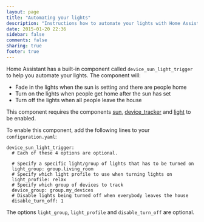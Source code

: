 ```yaml
---
layout: page
title: "Automating your lights"
description: "Instructions how to automate your lights with Home Assistant."
date: 2015-01-20 22:36
sidebar: false
comments: false
sharing: true
footer: true
---
```


Home Assistant has a built-in component called `device_sun_light_trigger` to help you automate your lights. The component will:

 * Fade in the lights when the sun is setting and there are people home
 * Turn on the lights when people get home after the sun has set
 * Turn off the lights when all people leave the house

This component requires the components [sun]({{site_root/components/sun.html}}), [device_tracker]({{site_root}}/components/device_tracker.html) and [light]({{site_root}}/components/light.html) to be enabled.

To enable this component, add the following lines to your `configuration.yaml`:

```
device_sun_light_trigger:
  # Each of these 4 options are optional.

  # Specify a specific light/group of lights that has to be turned on
  light_group: group.living_room
  # Specify which light profile to use when turning lights on
  light_profile: relax
  # Specify which group of devices to track
  device_group: group.my_devices
  # Disable lights being turned off when everybody leaves the house
  disable_turn_off: 1
```

The options `light_group`, `light_profile` and `disable_turn_off` are optional.
